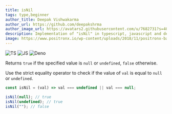 ```yaml
---
title: isNil
tags: type,beginner
author_title: Deepak Vishwakarma
author_url: https://github.com/deepakshrma
author_image_url: https://avatars2.githubusercontent.com/u/7682731?s=400
description: Implementation of "isNil" in typescript, javascript and deno.
image: https://www.positronx.io/wp-content/uploads/2018/11/positronx-banner-1152-1.jpg
---
```


![TS](https://img.shields.io/badge/supports-typescript-blue.svg?style=flat-square)
![JS](https://img.shields.io/badge/supports-javascript-yellow.svg?style=flat-square)
![Deno](https://img.shields.io/badge/supports-deno-green.svg?style=flat-square)

Returns `true` if the specified value is `null` or `undefined`, `false` otherwise.

Use the strict equality operator to check if the value of `val` is equal to `null` or `undefined`.

```ts title="typescript"
const isNil = (val) => val === undefined || val === null;
```

```ts title="typescript"
isNil(null); // true
isNil(undefined); // true
isNil(""); // false
```
